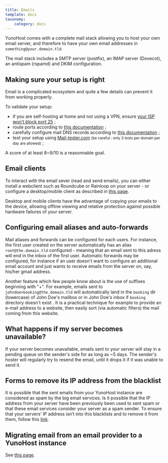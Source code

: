 ```yaml
---
title: Emails
template: docs
taxonomy:
    category: docs
---
```


YunoHost comes with a complete mail stack allowing you to host your own email server, and therefore to have your own email addresses in `something@your.domain.tld`.

The mail stack includes a SMTP server (postfix), an IMAP server (Dovecot), an antispam (rspamd) and DKIM configuration.

## Making sure your setup is right

Email is a complicated ecosystem and quite a few details can prevent it from working properly.

To validate your setup:
- if you are self-hosting at home and not using a VPN, ensure [your ISP won't block port 25](isp) ;
- route ports according to [this documentation](isp_box_config) ;
- carefully configure mail DNS records according to [this documentation](dns_config) ;
- test your setup using [Mail-tester.com](https://mail-tester.com) <small>(be careful : only 3 tests per domain per day are allowed)</small> ;

A score of at least 8~9/10 is a reasonnable goal.

## Email clients

To interact with the email sever (read and send emails), you can either install a webclient such as Roundcube or Rainloop on your server - or configure a desktop/mobile client as described in [this page](email_configure_client).

Desktop and mobile clients have the advantage of copying your emails to the device, allowing offline viewing and relative protection against possible hardware failures of your server.

## Configuring email aliases and auto-forwards

Mail aliases and forwards can be configured for each users. For instance, the first user created on the server automatically has an alias `root@the.domain.tld` configured - meaning that an email sent to this adress will end in the inbox of the first user. Automatic forwards may be configured, for instance if an user doesn't want to configure an additional email account and just wants to receive emails from the server on, say, his/her gmail address.

Another feature which few people know about is the use of suffixes beginning with "+". For example, emails sent to `johndoe+booking@the.domain.tld` will automatically land in the `booking` dir (lowercase) of John Doe's mailbox or in John Doe's inbox if `booking` directory doesn't exist . It is a practical technique for example to provide an e-mail address to a website, then easily sort (via automatic filters) the mail coming from this website.

## What happens if my server becomes unavailable?

If your server becomes unavailable, emails sent to your server will stay in a pending queue on the sender's side for as long as ~5 days. The sender's hoster will regularly try to resend the email, until it drops it if it was unable to send it.

## Forms to remove its IP address from the blacklist
It is possible that the sent emails from your YunoHost instance are considered as spam by the big email services.
Is it possible that the IP address from your server have been previously been used to sent spam or that these email services consider your server as a spam sender.
To ensure that your servers’ IP address isn’t into this blacklists and to remove it from them, follow this [link](/blacklist_forms).

## Migrating email from an email provider to a YunoHost instance

See [this page](email_migration).
